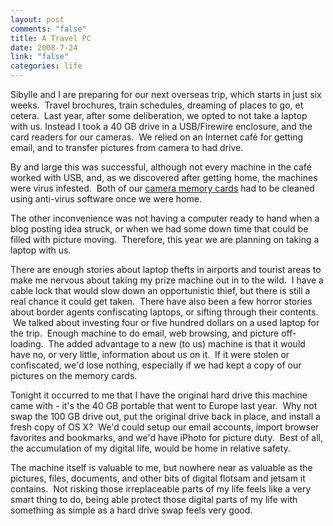 ```yaml
--- 
layout: post
comments: "false"
title: A Travel PC
date: 2008-7-24
link: "false"
categories: life
---
```

Sibylle and I are preparing for our next overseas trip, which starts in just six weeks.  Travel brochures, train schedules, dreaming of places to go, et cetera.  Last year, after some deliberation, we opted to not take a laptop with us. Instead I took a 40 GB drive in a USB/Firewire enclosure, and the card readers for our cameras.  We relied on an Internet café for getting email, and to transfer pictures from camera to had drive.  

By and large this was successful, although not every machine in the café worked with USB, and, as we discovered after getting home, the machines were virus infested.  Both of our <a title="Memory Cards Infested" href="http://zanshin.net/2007/09/30/memory-card-infected/">camera memory cards</a> had to be cleaned using anti-virus software once we were home.

The other inconvenience was not having a computer ready to hand when a blog posting idea struck, or when we had some down time that could be filled with picture moving.  Therefore, this year we are planning on taking a laptop with us.

There are enough stories about laptop thefts in airports and tourist areas to make me nervous about taking my prize machine out in to the wild.  I have a cable lock that would slow down an opportunistic thief, but there is still a real chance it could get taken.  There have also been a few horror stories about border agents confiscating laptops, or sifting through their contents.  We talked about investing four or five hundred dollars on a used laptop for the trip.  Enough machine to do email, web browsing, and picture off-loading.  The added advantage to a new (to us) machine is that it would have no, or very little, information about us on it.  If it were stolen or confiscated, we'd lose nothing, especially if we had kept a copy of our pictures on the memory cards.

Tonight it occurred to me that I have the original hard drive this machine came with - it's the 40 GB portable that went to Europe last year.  Why not swap the 100 GB drive out, put the original drive back in place, and install a fresh copy of OS X?  We'd could setup our email accounts, import browser favorites and bookmarks, and we'd have iPhoto for picture duty.  Best of all, the accumulation of my digital life, would be home in relative safety.

The machine itself is valuable to me, but nowhere near as valuable as the pictures, files, documents, and other bits of digital flotsam and jetsam it contains.  Not risking those irreplaceable parts of my life feels like a very smart thing to do, being able protect those digital parts of my life with something as simple as a hard drive swap feels very good.
